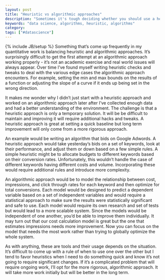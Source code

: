 ```yaml
---
layout: post
title: "Heuristic vs algorithmic approaches"
description: "Sometimes it's tough deciding whether you should use a heuristic or algorithmic approach. I tend to favor heuristic ones for quick and dirty projects but will opt for an algorithmic one for more complicated work."
keywords: "data science, algorithms, heuristic, algorithms"
category:
tags: ["#datascience"]
---
```

{% include JB/setup %}
Something that’s come up frequently in my quantitative work is balancing heuristic and algorithmic approaches. It’s surprisingly difficult to get the first attempt at an algorithmic approach working properly - it’s not an academic exercise and real world issues will always appear. Over time I’ve found myself writing heuristic checks and tweaks to deal with the various edge cases the algorithmic approach encounters. For example, setting the min and max bounds on the results of a function or adjusting the slope of a curve if it ends up being set in the wrong direction.

It makes me wonder why I didn’t just start with a heuristic approach and worked on an algorithmic approach later after I’ve collected enough data and had a better understanding of the environment. The challenge is that a heuristic approach is only a temporary solution. It will be be difficult to maintain and improving it will require additional hacks and tweaks. A heuristic approach is great at setting a quick baseline but long term improvement will only come from a more rigorous approach.

An example would be writing an algorithm that bids on Google Adwords. A heuristic approach would take yesterday’s bids on a set of keywords, look at their performance, and adjust them or down based on a few simple rules. A simple heuristic might be to allocate budgets to different keywords based on their conversion rates. Unfortunately, this wouldn’t handle the case of different keywords having different costs and volume. Incorporating these would require additional rules and introduce more complexity.

An algorithmic approach would be to model the relationship between cost, impressions, and click through rates for each keyword and then optimize for total conversions. Each model would be designed to predict a dependent variable based on a set of independent variables and would require a statistical approach to make sure the results were statistically significant and safe to use. Each model would require its own research and set of tests but would lead to a more scalable system. Since the models would be independent of one another, you’d be able to improve them individually. It may turn out that our cost calculation model is great but the one that estimates impressions needs more improvement. Now you can focus on the model that needs the most work rather than trying to globally optimize the whole system.

As with anything, these are tools and their usage depends on the situation. It’s difficult to come up with a rule of when to use one over the other but I tend to favor heuristics when I need to do something quick and know it’s not going to require significant changes. If it’s a complicated problem that will require ongoing work, I’ll opt for the more rigorous, algorithmic approach. It will take more work initially but will be better in the long term.